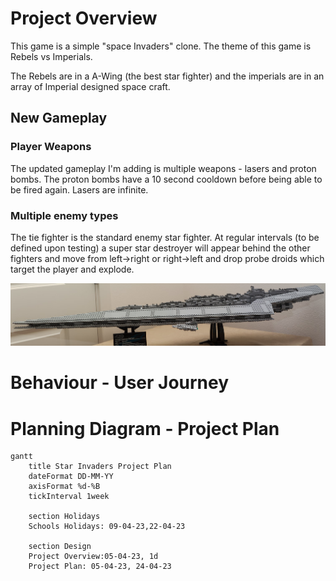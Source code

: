 # Project Overview

This game is a simple "space Invaders" clone. The theme of this game is Rebels vs Imperials.

The Rebels are in a A-Wing (the best star fighter) and the imperials are in an array of Imperial designed space craft.

## New Gameplay

### Player Weapons

The updated gameplay I'm adding is multiple weapons - lasers and proton bombs. The proton bombs have a 10 second cooldown before being able to be fired again. Lasers are infinite.

### Multiple enemy types

The tie fighter is the standard enemy star fighter. At regular intervals (to be defined upon testing) a super star destroyer will appear behind the other fighters and move from left->right or right->left and drop probe droids which target the player and explode.

![Super Star Destroyer](images/ssd.jpeg)

# Behaviour - User Journey


# Planning Diagram - Project Plan

```mermaid
gantt
    title Star Invaders Project Plan
    dateFormat DD-MM-YY
    axisFormat %d-%B
    tickInterval 1week

    section Holidays
    Schools Holidays: 09-04-23,22-04-23

    section Design
    Project Overview:05-04-23, 1d
    Project Plan: 05-04-23, 24-04-23

```